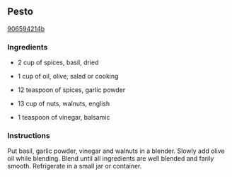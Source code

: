 ## Pesto

[906594214b](http://www.food.com/recipe/pesto-34599)

### Ingredients

 - 2 cup of spices, basil, dried

 - 1 cup of oil, olive, salad or cooking

 - 12 teaspoon of spices, garlic powder

 - 13 cup of nuts, walnuts, english

 - 1 teaspoon of vinegar, balsamic

### Instructions

Put basil, garlic powder, vinegar and walnuts in a blender. Slowly add olive oil while blending. Blend until all ingredients are well blended and farily smooth. Refrigerate in a small jar or container.